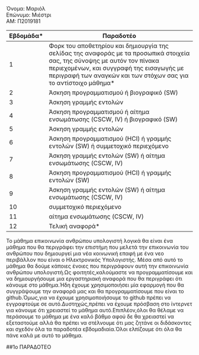 Όνομα: Μαριόλ  
Επώνυμο: Μιέστρι   
ΑΜ: Π2019181



| Εβδομάδα* | Παραδοτέο |
| --- | --- |
| 1 | Φορκ του αποθετηρίου και δημιουργία της σελίδας της αναφοράς με τα προσωπικά στοιχεία σας, της σύνοψης με αυτόν τον πίνακα περιεχομένων, και συγγραφή της εισαγωγής με περιγραφή των αναγκών και των στόχων σας για το αντίστοιχο μάθημα* |
| 2 | Άσκηση προγραμματισμού ή βιογραφικό  (SW) |
| 3 | Άσκηση γραμμής εντολών |
| 4 | Άσκηση προγραμματισμού ή αίτημα ενσωμάτωσης (CSCW, IV) ή βιογραφικό  (SW) |
| 5 | Άσκηση γραμμής εντολών |
| 6 | Άσκηση προγραμματισμού (HCI) ή γραμμής εντολών (SW) ή συμμετοχικό περιεχόμενο |
| 7 | Άσκηση γραμμής εντολών (SW) ή αίτημα ενσωμάτωσης (CSCW, IV) |
| 8 | Άσκηση προγραμματισμού (HCI) ή γραμμής εντολών (SW) |
| 9 | Άσκηση γραμμής εντολών (SW) ή αίτημα ενσωμάτωσης (CSCW, IV) |
| 10 | συμμετοχικό περιεχόμενο |
| 11 | αίτημα ενσωμάτωσης (CSCW, IV) |
| 12 | Τελική αναφορά* |


Το μάθημα επικοινωνία ανθρώπου υπολογιστή λογικά θα είναι ένα μάθημα που θα περιγράφει την επιστήμη που μελετά την επικοινωνία του ανθρώπου που δημιουργεί μια νέα κοινωνική επαφή με ένα νεο περιβάλλον που είναι ο Ηλεκτρονικός Υπολογιστής.
Μέσα από αυτό το μάθημα θα δούμε κάποιες ένοιες που περιγράφουν αυτή την επικοινωνία ανθρώπου υπολογιστή.Ως φοιτητές,καλούμαστε να προγραμματίσουμε και να δημιουργήσουμε μια εργαστηριακή αναφορά που θα περιγράφει ότι κάνουμε στο μάθημα.Ήδη 
έχουμε χρησιμοποιήσει μία εφαρμογή που θα συγγράψουμε την αναφορά μας και θα προγραμματίσουμε που είναι το github.Όμως,για να έχουμε χρησιμοποιήσουμε το github πρέπει να εγγραφτούμε σε αυτό.Δυστηχώς,πρέπει να έχουμε πρόσβαση στο ίντερνετ για 
κάνουμε ότι χρειαστεί το μάθημα αυτό.Επιπλέον,όλοι θα θέλαμε να περάσουμε το μάθημα με ένα καλό βάθμο αφού δε θα χρειαστεί να εξεταστούμε αλλά θα πρέπει να στέλνουμε ότι μας ζητάνε οι διδάσκοντες και σχεδόν όλα τα παραδοτέα εβδομαδιαία.Όλοι 
ελπίζουμε ότι όλα θα πάνε καλά με αυτό το μάθημα.

##1ο ΠΑΡΑΔΟΤΕΟ

